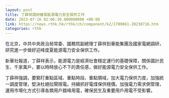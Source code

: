 ```yaml
---
layout: post
title: 丁薛祥調研確保能源電力安全保供工作
date: 2023-07-16 02:06:30.000000000 +08:00
link: https://news.rthk.hk/rthk/ch/component/k2/1709061-20230716.htm
categories: rthk
---
```


在北京，中共中央政治局常委、國務院副總理丁薛祥到華能集團及國家電網調研，研究進一步做好迎峰度夏能源電力安全保供工作。

新華社報道，丁薛祥表示，能源電力是經濟社會穩定運行的基礎保障，關係國計民生、千家萬戶，要以時時放心不下的責任感，做好能源電力安全保供工作。

丁薛祥強調，要緊盯重點區域、重點時段、重點領域，加大電力保供力度，加強統一調度管理，堅決杜絕拉閘限電。持續抓好電煤保供穩價。加強電力需求側管理，運用市場化方式引導各類用戶錯峰用電，確保民生及重要用戶用電不受影響。
